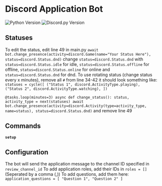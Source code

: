 # Discord Application Bot
![Python Version](https://img.shields.io/badge/python-3.8%2B-blue) ![Discord.py Version](https://img.shields.io/badge/discord.py-2.0%2B-orange)

## Statuses
To edit the status, edit line 49 in main.py `await bot.change_presence(activity=discord.Game(name="Your Status Here"), status=discord.Status.dnd)` change `status=discord.Status.dnd` with `status=discord.Status.idle` for idle, `status=discord.Status.offline` for offline, `status=discord.Status.online` for online and `status=discord.Status.dnd` for dnd.
To use rotating status (change status every x minutes), remove all `#` from line 34-42 it should look something like:
`statuses = cycle([
    ("Status 1", discord.ActivityType.playing),
    ("Status 2", discord.ActivityType.watching),
])`

`@tasks.loop(minutes=3)
async def change_status():
    status, activity_type = next(statuses)
    await bot.change_presence(activity=discord.Activity(type=activity_type, name=status), status=discord.Status.dnd)`
and remove line 49

## Commands
**`setup`**

## Configuration
The bot will send the application message to the channel ID specified in `review_channel_id`
To add application roles, add their IDs in `roles = []` (Seperated by a comma (,))
To add questions, add them here:
`application_questions = [
    "Question 1",
    "Question 2"
]`
